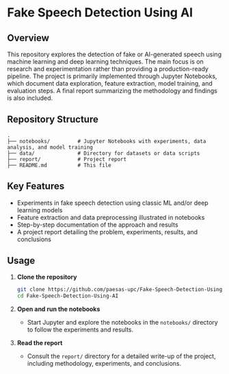 # Fake Speech Detection Using AI

## Overview

This repository explores the detection of fake or AI-generated speech using machine learning and deep learning techniques. The main focus is on research and experimentation rather than providing a production-ready pipeline. The project is primarily implemented through Jupyter Notebooks, which document data exploration, feature extraction, model training, and evaluation steps. A final report summarizing the methodology and findings is also included.

## Repository Structure

```
.
├── notebooks/         # Jupyter Notebooks with experiments, data analysis, and model training
├── data/              # Directory for datasets or data scripts
├── report/            # Project report
├── README.md          # This file
```

## Key Features

- Experiments in fake speech detection using classic ML and/or deep learning models
- Feature extraction and data preprocessing illustrated in notebooks
- Step-by-step documentation of the approach and results
- A project report detailing the problem, experiments, results, and conclusions

## Usage

1. **Clone the repository**
   ```bash
   git clone https://github.com/paesas-upc/Fake-Speech-Detection-Using-AI.git
   cd Fake-Speech-Detection-Using-AI
   ```
   
2. **Open and run the notebooks**
   - Start Jupyter and explore the notebooks in the `notebooks/` directory to follow the experiments and results.

3. **Read the report**
   - Consult the `report/` directory for a detailed write-up of the project, including methodology, experiments, and conclusions.
